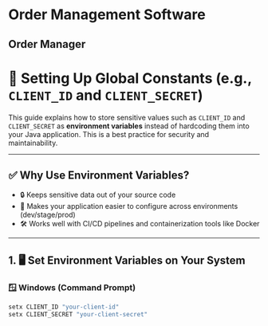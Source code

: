 # Order Management Software
## Order Manager




# 🔐 Setting Up Global Constants (e.g., `CLIENT_ID` and `CLIENT_SECRET`)

This guide explains how to store sensitive values such as `CLIENT_ID` and `CLIENT_SECRET` as **environment variables** instead of hardcoding them into your Java application. This is a best practice for security and maintainability.

---

## ✅ Why Use Environment Variables?

- 🔒 Keeps sensitive data out of your source code
- 🚀 Makes your application easier to configure across environments (dev/stage/prod)
- 🛠️ Works well with CI/CD pipelines and containerization tools like Docker

---

## 1. 🖥️ Set Environment Variables on Your System

### 🪟 Windows (Command Prompt)

```cmd
setx CLIENT_ID "your-client-id"
setx CLIENT_SECRET "your-client-secret"

